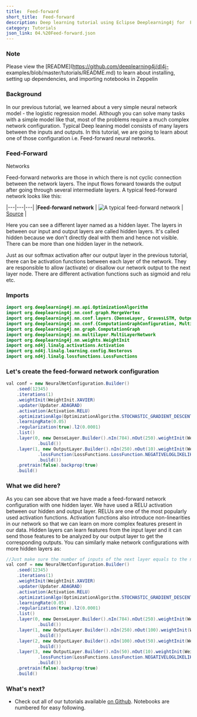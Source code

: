 ```yaml
---
title:  Feed-forward
short_title:  Feed-forward
description: Deep learning tutorial using Eclipse Deeplearning4j for  Feed-forward
category: Tutorials
json_link: 04.%20Feed-forward.json
---
```


### Note

Please view the [README](https://github.com/deeplearning4j/dl4j-
examples/blob/master/tutorials/README.md) to learn about installing, setting up
dependencies, and importing notebooks in Zeppelin

### Background

In our previous tutorial, we learned about a very simple neural
network model - the logistic regression model. Although you can solve many tasks
with a simple model like that, most of the problems require a much complex
network configuration. Typical Deep leaning model consists of many layers
between the inputs and outputs. In this tutorial, we are going to learn about
one of those configuration i.e. Feed-forward neural networks.

### Feed-Forward
Networks

Feed-forward networks are those in which there is not cyclic
connection between the network layers. The input flows forward towards the
output after going through several intermediate layers. A typical feed-forward
network looks like this:

|---|---|---|
|**Feed-forward network** | ![A typical
feed-forward
network](https://upload.wikimedia.org/wikipedia/en/5/54/Feed_forward_neural_net.gif)
|
[Source](https://upload.wikimedia.org/wikipedia/en/5/54/Feed_forward_neural_net.gif)
|

Here you can see a different layer named as a hidden layer. The layers in
between our input and output layers are called hidden layers. It's called hidden
because we don't directly deal with them and hence not visible. There can be
more than one hidden layer in the network.

Just as our softmax activation after
our output layer in the previous tutorial, there can be activation functions
between each layer of the network. They are responsible to allow (activate) or
disallow our network output to the next layer node. There are different
activation functions such as sigmoid and relu etc.

### Imports

```java
import org.deeplearning4j.nn.api.OptimizationAlgorithm
import org.deeplearning4j.nn.conf.graph.MergeVertex
import org.deeplearning4j.nn.conf.layers.{DenseLayer, GravesLSTM, OutputLayer, RnnOutputLayer}
import org.deeplearning4j.nn.conf.{ComputationGraphConfiguration, MultiLayerConfiguration, NeuralNetConfiguration, Updater}
import org.deeplearning4j.nn.graph.ComputationGraph
import org.deeplearning4j.nn.multilayer.MultiLayerNetwork
import org.deeplearning4j.nn.weights.WeightInit
import org.nd4j.linalg.activations.Activation
import org.nd4j.linalg.learning.config.Nesterovs
import org.nd4j.linalg.lossfunctions.LossFunctions
```

### Let's create the feed-forward network configuration

```java
val conf = new NeuralNetConfiguration.Builder()
    .seed(12345)
    .iterations(1)
    .weightInit(WeightInit.XAVIER)
    .updater(Updater.ADAGRAD)
    .activation(Activation.RELU)
    .optimizationAlgo(OptimizationAlgorithm.STOCHASTIC_GRADIENT_DESCENT)
    .learningRate(0.05)
    .regularization(true).l2(0.0001)
    .list()
    .layer(0, new DenseLayer.Builder().nIn(784).nOut(250).weightInit(WeightInit.XAVIER).activation(Activation.RELU) //First hidden layer
            .build())
    .layer(1, new OutputLayer.Builder().nIn(250).nOut(10).weightInit(WeightInit.XAVIER).activation(Activation.SOFTMAX) //Output layer
            .lossFunction(LossFunctions.LossFunction.NEGATIVELOGLIKELIHOOD)
            .build())
    .pretrain(false).backprop(true)
    .build()
```

### What we did here?

As you can see above that we have made a feed-forward
network configuration with one hidden layer. We have used a RELU activation
between our hidden and output layer. RELUs are one of the most popularly used
activation functions. Activation functions also introduce non-linearities in our
network so that we can learn on more complex features present in our data.
Hidden layers can learn features from the input layer and it can send those
features to be analyzed by our output layer to get the corresponding outputs.
You can similarly make network configurations with more hidden layers as:

```java
//Just make sure the number of inputs of the next layer equals to the number of outputs in the previous layer.
val conf = new NeuralNetConfiguration.Builder()
    .seed(12345)
    .iterations(1)
    .weightInit(WeightInit.XAVIER)
    .updater(Updater.ADAGRAD)
    .activation(Activation.RELU)
    .optimizationAlgo(OptimizationAlgorithm.STOCHASTIC_GRADIENT_DESCENT)
    .learningRate(0.05)
    .regularization(true).l2(0.0001)
    .list()
    .layer(0, new DenseLayer.Builder().nIn(784).nOut(250).weightInit(WeightInit.XAVIER).activation(Activation.RELU) //First hidden layer
            .build())
    .layer(1, new OutputLayer.Builder().nIn(250).nOut(100).weightInit(WeightInit.XAVIER).activation(Activation.RELU) //Second hidden layer
            .build())
    .layer(2, new OutputLayer.Builder().nIn(100).nOut(50).weightInit(WeightInit.XAVIER).activation(Activation.RELU) //Third hidden layer
            .build())
    .layer(3, new OutputLayer.Builder().nIn(50).nOut(10).weightInit(WeightInit.XAVIER).activation(Activation.SOFTMAX) //Output layer
            .lossFunction(LossFunctions.LossFunction.NEGATIVELOGLIKELIHOOD)
            .build())
    .pretrain(false).backprop(true)
    .build()
```

### What's next?

- Check out all of our tutorials available [on
Github](https://github.com/deeplearning4j/dl4j-examples/tree/master/tutorials).
Notebooks are numbered for easy following.

